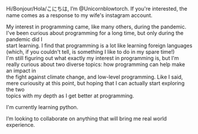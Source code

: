 Hi/Bonjour/Hola/こにちは, I’m @Unicornblowtorch. If you're interested, the name comes as a response to my wife's instagram account. 

My interest in programming came, like many others, during the pandemic. I've been curious about programming for a long time, but only during the pandemic did I \
start learning. I find that programming is a lot like learning foreign languages (which, if you couldn't tell, is something I like to do in my spare time!) \
I'm still figuring out what exactly my interest in programming is, but I'm really curious about two diverse topics: how programming can help make an impact in \
the fight against climate change, and low-level programming. Like I said, mere curiousity at this point, but hoping that I can actually start exploring the two \
topics with my depth as I get better at programming. 

I'm currently learning python.

I’m looking to collaborate on anything that will bring me real world experience.

<!---
Unicornblowtorch/Unicornblowtorch is a ✨ special ✨ repository because its `README.md` (this file) appears on your GitHub profile.
You can click the Preview link to take a look at your changes.
--->
